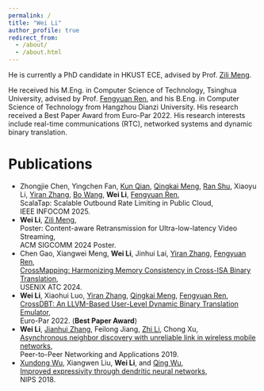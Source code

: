 ```yaml
---
permalink: /
title: "Wei Li"
author_profile: true
redirect_from: 
  - /about/
  - /about.html
---
```


He is currently a PhD candidate in HKUST ECE, advised by Prof. [Zili Meng](https://zilimeng.com/).

He received his M.Eng. in Computer Science of Technology, Tsinghua University, advised by Prof. [Fengyuan Ren](https://nns.cs.tsinghua.edu.cn/personal/renfy/renfy.html), and his B.Eng. in Computer Science of Technology from Hangzhou Dianzi University. His research received a Best Paper Award from Euro-Par 2022. His research interests include real-time communications (RTC), networked systems and dynamic binary translation.

Publications
======
* Zhongjie Chen, Yingchen Fan, 
[Kun Qian](https://qiankun11516.github.io/), 
[Qingkai Meng](https://mengqingkai.github.io/), 
[Ran Shu](https://www.microsoft.com/en-us/research/people/rashu/), 
Xiaoyu Li, 
[Yiran Zhang](https://yiranzhang914.github.io/), 
[Bo Wang](https://bowangthu.github.io/), 
**Wei Li**, 
[Fengyuan Ren](https://nns.cs.tsinghua.edu.cn/personal/renfy/renfy.html),   
ScalaTap: Scalable Outbound Rate Limiting in Public Cloud,  
IEEE INFOCOM 2025.
* **Wei Li**, 
[Zili Meng](https://zilimeng.com/),  
Poster: Content-aware Retransmission for Ultra-low-latency Video Streaming,  
ACM SIGCOMM 2024 Poster.
* Chen Gao, Xiangwei Meng, **Wei Li**, 
Jinhui Lai, 
[Yiran Zhang](https://yiranzhang914.github.io/), 
[Fengyuan Ren](https://nns.cs.tsinghua.edu.cn/personal/renfy/renfy.html),  
[CrossMapping: Harmonizing Memory Consistency in Cross-ISA Binary Translation](https://www.usenix.org/conference/atc24/presentation/gao-chen),  
USENIX ATC 2024.
* **Wei Li**, Xiaohui Luo, 
[Yiran Zhang](https://yiranzhang914.github.io/), 
[Qingkai Meng](https://mengqingkai.github.io/), 
[Fengyuan Ren](https://nns.cs.tsinghua.edu.cn/personal/renfy/renfy.html),  
[CrossDBT: An LLVM-Based User-Level Dynamic Binary Translation Emulator](https://link.springer.com/chapter/10.1007/978-3-031-12597-3_1),  
Euro-Par 2022. (**Best Paper Award**)
* **Wei Li**, [Jianhui Zhang](https://jhzhang.cn/), Feilong Jiang, [Zhi Li](https://zhili42.com/), Chong Xu,  
[Asynchronous neighbor discovery with unreliable link in wireless mobile networks](https://link.springer.com/article/10.1007/s12083-018-0672-y),  
Peer-to-Peer Networking and Applications 2019.
* [Xundong Wu](https://scholar.google.com/citations?hl=zh-CN&user=IJ-S8dMAAAAJ), 
Xiangwen Liu, 
**Wei Li**, 
and [Qing Wu](https://www.hdu.edu.cn/2017/0816/c662a34739/page.htm),  
[Improved expressivity through dendritic neural networks](https://papers.nips.cc/paper_files/paper/2018/hash/e32c51ad39723ee92b285b362c916ca7-Abstract.html),  
NIPS 2018.